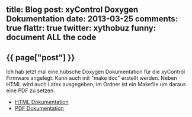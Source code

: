 title: Blog
post: xyControl Doxygen Dokumentation
date: 2013-03-25
comments: true
flattr: true
twitter: xythobuz
funny: document ALL the code
---

## {{ page["post"] }}
<!--%
from datetime import datetime
date = datetime.strptime(page["date"], "%Y-%m-%d").strftime("%B %d, %Y")
print "*Posted at %s.*" % date
%-->

Ich hab jetzt mal eine hübsche Doxygen Dokumentation für die xyControl Firmware angelegt. Kann auch mit "make doc" erstellt werden. Neben HTML wird auch Latex ausgegeben, im Ordner ist ein Makefile um daraus eine PDF zu setzen. 

 * [HTML Dokumentation][1]
 * [PDF Dokumentation][2]

 [1]: http://www.xythobuz.de/xycontrol/index.html
 [2]: http://www.xythobuz.de/xycontrol.pdf
